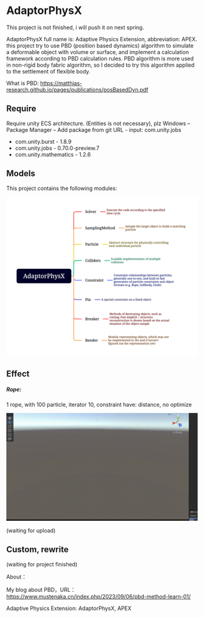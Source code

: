 # AdaptorPhysX

This project is not finished, i will push it on next spring.

AdaptorPhysX full name is: Adaptive Physics Extension, abbreviation: APEX. this project try to use PBD (position based dynamics) algorithm to simulate a deformable object with volume or surface, and implement a calculation framework according to PBD calculation rules.
PBD algorithm is more used in non-rigid body fabric algorithm, so I decided to try this algorithm applied to the settlement of flexible body.

What is PBD: https://matthias-research.github.io/pages/publications/posBasedDyn.pdf

## Require

 Require unity ECS architecture. (Entities is not necessary), plz Windows – Package Manager – Add package from git URL - input: com.unity.jobs 

- com.unity.burst - 1.8.9
- com.unity.jobs  - 0.70.0-preview.7
- com.unity.mathematics - 1.2.6

## Models

This project contains the following modules:

![AdaptorPhysX-moduleDiagram](./Pic/AdaptorPhysX-moduleDiagram.png)

## Effect

##### Rope:

1 rope, with 100 particle, iterator 10, constraint have: distance, no optimize

![rope-100p-constraint-distance](./Pic/Effect/Rope/rope-100p-constraint-distance.gif)

(waiting for upload)



## Custom, rewrite

(waiting for project finished)



About：

My blog about PBD，URL：https://www.mustenaka.cn/index.php/2023/09/06/pbd-method-learn-01/

Adaptive Physics Extension: AdaptorPhysX, APEX

